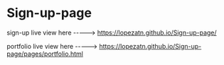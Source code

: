 # Sign-up-page

sign-up live view here -----> https://lopezatn.github.io/Sign-up-page/

portfolio live view here -----> https://lopezatn.github.io/Sign-up-page/pages/portfolio.html
